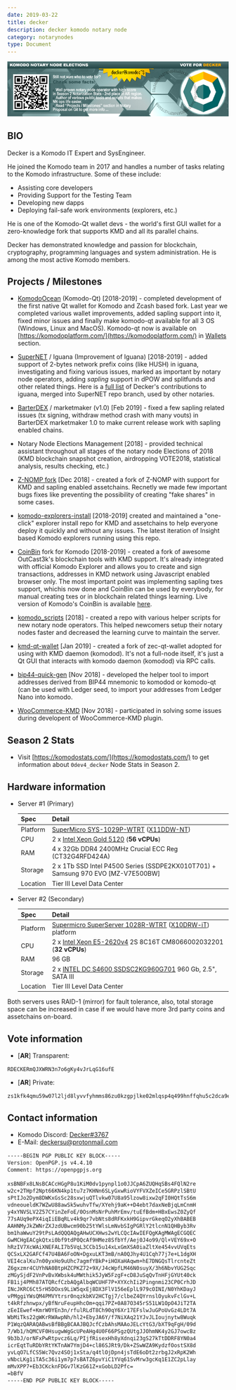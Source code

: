 ```yaml
---
date: 2019-03-22
title: decker
description: decker komodo notary node
category: notarynodes
type: Document
---
```

![decker-banner-01.jpg](https://raw.githubusercontent.com/KomodoPlatform/NotaryNodes/master/notarynodes/decker/decker-banner-01.jpg)

## BIO ##

Decker is a Komodo IT Expert and SysEngineer.

He joined the Komodo team in 2017 and handles a number of tasks relating to the Komodo infrastructure. Some of these include:

- Assisting core developers
- Providing Support for the Testing Team
- Developing new dapps
- Deploying fail-safe work environments (explorers, etc.)

He is one of the Komodo-Qt wallet devs - the world's first GUI wallet for a zero-knowledge fork that supports KMD and all its parallel chains. 

Decker has demonstrated knowledge and passion for blockchain, cryptography, programming languages and system administration. He is among the most active Komodo members. 

## Projects / Milestones ###

- [KomodoOcean](https://github.com/KomodoPlatform/KomodoOcean) (Komodo-Qt) [2018-2019] - completed development of the first native Qt wallet for Komodo and Zcash based fork. Last year we completed various wallet improvements, added sapling support into it, fixed minor issues and finally make komodo-qt available for all 3 OS (Windows, Linux and MacOS). Komodo-qt now is available on [https://komodoplatform.com/](https://komodoplatform.com/) in [Wallets](https://komodoplatform.com/komodo-wallets/) section.

- [SuperNET](https://github.com/jl777/SuperNET) / Iguana (Improvement of Iguana) [2018-2019] - added support of 2-bytes network prefix coins (like HUSH) in iguana, investigating and fixing various issues, marked as important by notary node operators, adding *sapling* support in dPOW and splitfunds and other related things. Here is a [full list](https://github.com/jl777/SuperNET/commits?author=DeckerSU) of Decker's contributions to iguana, merged into SuperNET repo branch, used by other notaries.

- [BarterDEX](https://github.com/KomodoPlatform/BarterDEX) / marketmaker (v1.0) [Feb 2019] - fixed a few sapling related issues (tx signing, withdraw method crash with many vouts) in BarterDEX marketmaker 1.0 to make current release work with sapling enabled chains.

- Notary Node Elections Management [2018] - provided technical assistant throughout all stages of the notary node Elections of 2018 (KMD blockchain snapshot creation, airdropping VOTE2018, statistical analysis, results checking, etc.) 

- [Z-NOMP fork](https://github.com/DeckerSU/z-nomp) [Dec 2018] - created a fork of Z-NOMP with support for KMD and sapling enabled assetchains. Recnetly we made few important bugs fixes like preventing the possibility of creating "fake shares" in some cases.

- [komodo-explorers-install](https://github.com/DeckerSU/komodo-explorers-install) [2018-2019] created and maintained a "one-click" explorer install repo for KMD and assetchains to help everyone deploy it quickly and without any issues. The latest iteration of Insight based Komodo explorers running using this repo.

- [CoinBin](https://github.com/DeckerSU/coinbin/tree/komodo) fork for Komodo [2018-2019] - created a fork of awesome OutCast3k's blockchain tools with KMD support. It's already integrated with official Komodo Explorer and allows you to create and sign transactions, addresses in KMD network using Javascript enabled browser only. The most important point was implementing sapling txes support, whichis now done and CoinBin can be used by everybody, for manual creating txes or in blockchain related things learning. Live version of Komodo's CoinBin is available [here](https://deckersu.github.io/coinbin/#home).

- [komodo_scripts](https://github.com/DeckerSU/komodo_scripts) [2018] - created a repo with various helper scripts for new notary node operators. This helped newcomers setup their notary nodes faster and decreased the learning curve to maintain the server. 

- [kmd-qt-wallet](https://github.com/DeckerSU/zec-qt-wallet/tree/komodo) [Jan 2019] -   created a fork of zec-qt-wallet adopted for using with KMD daemon (komodod). It's not a full-node itself, it's just a Qt GUI that interacts with komodo daemon (komodod) via RPC calls.

- [bip44-quick-gen](https://github.com/DeckerSU/bip44-quick-gen) [Nov 2018] - developed the helper tool to import addresses derived from BIP44 mnemonic to komodod or komodo-qt (can be used with Ledger seed, to import your addresses from Ledger Nano into komodo. 

- [WooCommerce-KMD](https://wordpress.org/plugins/komodo-for-woocommerce/) [Nov 2018] - participated in solving some issues during developent of WooCommerce-KMD plugin. 


## Season 2 Stats ##

- Visit [https://komodostats.com/](https://komodostats.com/) to get information about `0dev4_decker` Node Stats in Season 2.


## Hardware information ##

- Server #1 (Primary)

    | Spec     | Detail              |
    |----------|---------------------|
    | Platform | [SuperMicro SYS-1029P-WTRT](https://www.supermicro.com/products/system/1U/1029/SYS-1029P-WTRT.cfm) ([X11DDW-NT](https://www.supermicro.com/products/motherboard/Xeon/C620/X11DDW-NT.cfm))|
    | CPU      | 2 x [Intel Xeon Gold 5120](https://ark.intel.com/content/www/us/en/ark/products/120474/intel-xeon-gold-5120-processor-19-25m-cache-2-20-ghz.html) (**56 vCPUs**)|
    | RAM      | 4 x 32Gb DDR4 2400MHz Crucial ECC Reg (CT32G4RFD424A) |
    | Storage  | 2 x 1Tb SSD Intel P4500 Series (SSDPE2KX010T701) + Samsung 970 EVO [MZ-V7E500BW] |
    | Location | Tier III Level Data Center |

- Server #2 (Secondary)

    | Spec    | Detail              |
    |---------|---------------------|
    | Platform     | [Supermicro SuperServer 1028R-WTRT](https://www.supermicro.com/products/system/1u/1028/sys-1028r-wtrt.cfm)  ([X10DRW-iT](https://www.supermicro.com/products/motherboard/Xeon/C600/X10DRW-IT.cfm)) platform |
    | CPU     | 2 x [Intel Xeon E5-2620v4](https://ark.intel.com/en/products/92986/Intel-Xeon-Processor-E5-2620-v4-20M-Cache-2_10-GHz)  2S 8C16T CM8066002032201 (**32 vCPUs**) |
    | RAM     | 96 GB               |
    | Storage | 2 x [INTEL DC S4600 SSDSC2KG960G701](https://ark.intel.com/products/120518/Intel-SSD-DC-S4600-Series-960GB-2_5in-SATA-6Gbs-3D1-TLC)  960 Gb, 2.5", SATA III
    | Location |  Tier III Level Data Center|

Both servers uses RAID-1 (mirror) for fault tolerance, also, total storage space can be increased in case if we would have more 3rd party coins and assetchains on-board.

## Vote information ##

- [**AR**] Transparent: 
```
RDECKERmQJXWRN3n7o6gKy4vJrLqG16ufE
```
- [**AR**] Private: 
```
zs1kfk4qmu59w07l2ljd8lyvvfyhmms86zu0kzgpjlke02mlqsp4q499hnffqhu5c2dca9e56cn0y2
```


## Contact information ##

 - Komodo Discord: [Decker#3767](https://komodoplatform.com/discord)
 - E-Mail: deckersu@protonmail.com

 ```
 -----BEGIN PGP PUBLIC KEY BLOCK-----
Version: OpenPGP.js v4.4.10
Comment: https://openpgpjs.org

xsBNBFx8LNsBCACcHGgP8u1KiM0dv1pynpl1o0JJCpA6ZUQHqSBs4FQlN2re
w2c+2THpf2Npt66KN4kp1tu7z7KHNn6SLyGxwRioVYFVXZeICe5GRPzlSBtU
sPtIJo2Dym8DWKxGsSc28sxwjuQTlvkw07U8a95lzow8ixw2qFI0HQtTsS6m
vdneoueldK7WZwU88awSk5wuhvTfw/XYehj9aK++D4ebt7daxNeBjqLmCnmH
y4xYNVSLV2Z57CYinZeFoE/0OsnMsNrPuhMrEmv/tuEfBdm+HBxEwsZ0ZyQf
77sAUq9ePX4iqIiEBqRLv4k9qr7vbNts8dRFKxkH9GipvrGkeqO2yXhBABEB
AAHNMyJkZWNrZXJzdUBwcm90b25tYWlsLmNvbSIgPGRlY2tlcnN1QHByb3Rv
bm1haWwuY29tPsLAdQQQAQgAHwUCXHws2wYLCQcIAwIEFQgKAgMWAgECGQEC
GwMCHgEACgkQtxi0bf9tdP0QcAf9HMez8SfbYf/Aej0J4o99/Ql+VEY69x+O
hRzIV7XcWAiXNEFALI7b5VqL3CCb15u14xLxGmXSA0iaZltXe454vvUVqEts
QCSxLX2GAFCf47U4BA6FoON+DgxuLKT3mB/nA0QJhy4U1Cqh77j7e+L1dgXH
VEI4calKu7n00yxHo9uUhc7agmfYBkP+iHOXaHAqwm+hE7DNGQsTlrcnteZt
Z6gxzmr4CUYhNA0BtpHZCPKZ72+9X/J4cWpfLM46N0suyX/3h6NbvYUG2Sqc
zMGySjdF2VnPvBvXWbsk4uMWthik5JyW5FzgF+cD8JuSqQvTnHFjGYUt40ck
FB1ij4PMh87ATQRcfCzbAQgAlbqWCUHF7P+XYXchIi2Pingnmi23CP0CrhJD
INcJKRC6Ct5rH5DOxs9LiW5qxEj8DX3FlV156eEplL979cOINI/N0YhKDayJ
vPMggiYWsQM4PMVYtrsr0nqzkbKV2HCTgj7/clbeZ4QYrnslOyukvFclGv+L
t4kRfzhnwpx/yBfNruFeupHhcOm+qqi7PZ+0A87O345rS51LW1OpO4JiT2TA
zEeIEwef+KmrW0YEn3n/rfulRLdT8Ch90qY6Xr17EFslwJuGPoUvGz4LDt7A
WbMiTks22gWKrRWAwpNh/hl2+EbyJA6Y/f7NiXAq21YJvJLIoujnytw8Wuqk
P1WqzQARAQABwsBfBBgBCAAJBQJcfCzbAhsMAAoJELcYtG3/bXT9qFgH/09d
7/Wb1/hQMCVF0HsugwWgGcUPeAHg4U0F66PSgzQUtgJJOhmNK4y2GJ7owcBz
9b3bJ/orNFxPwRtpvcz6Lq/PIjfRisexHh8yXdnqi23gS27kTtDDRF8YN0a4
icrEqtTuRDbYRtYKTnAW7YmjD4+cl86SJRt9/Dk+ZSwWZA9KydzfOostSX8d
yvLqO7LfCS5Wc7Qvz4SOj1xSta/q4tlOjDpn4jsTdE6oDt2zrbgJ2xRpK2Wh
vNbcLKg1iTA5c36i1ym7p7sBATZ6pvYiC1YVq61SvMrw3gcKq1E1ZC2pLlay
mMvXPP7+Eb3CKcknFDGv7lKzG61Z+xGobLD2Pfc=
=bBfV
-----END PGP PUBLIC KEY BLOCK-----
```
 

